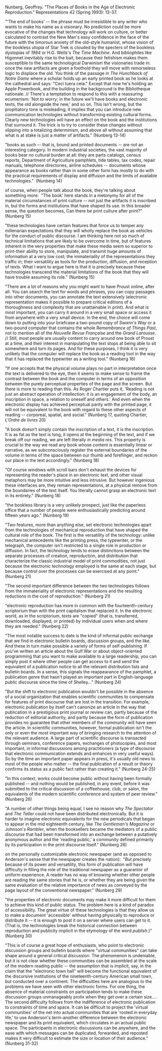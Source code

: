 Nunberg, Geoffrey. “The Places of Books in the Age of Electronic Reproduction.” Representations 42 (Spring 1993): 13-37.


"'The end of books' -- the phrase must be irresistible to any writer who wants to make his name as a visionary. No prediction could be more evocative of the changes that technology will work on culture, or better calculated to contrast the New Man's easy confidence in the face of the future with the timorous anxiety of the old-style humanist, whose vision of the bookless utopia of Star Trek is clouded by the specters of the bookless dystopias of _1984_ or H.G. Wells's _The Time Machine_. And bibliophiles like Higonnet inevitably rise to the bait, because their fetishism makes them susceptible to the same technological Darwinism the visionaries trade in: once the new artifacts are given a foothold they will move with remorseless logic to displace the old. You think of the passage in _The Hunchback of Notre Dame_ where a scholar holds up an early printed book as he looks at the cathedral and says: "Ceci tuera cela." Except that now he's holding an Apple Powerbook, and the building in the background is the Bibliotheque nationale. // There's a temptation to respond to this with a reassuring ecumenism: 'Not to worry; in the future we'll have books and electronic texts, the old alongside the new,' and so on. This isn't wrong, but the propitiatory tone is misleading; it implies that you can introduce new communication technologies without transforming existing cultural forms. Clearly new technologies will have an effect on the book and the institutions that surround it. The trick is to try to consider these changes without slipping into a totalizing determinism, and above all without assuming that what is at stake is just a matter of artifacts." (Nunberg 13-14)

"books as such -- that is, bound and printed documents -- are not an interesting category. In modern industrial societies, the vast majority of books bear no cultural burden at all: they are parts catalogs, census reports, Department of Agriculture pamphlets, tide tables, tax codes, repair manuals, telephone directories, airline schedules -- documents whose appearance as books rather than in some other form has mostly to do with the practical requirements of display and diffusion and the limits of available technologies."  (Nunberg 14)

of course, when people talk about the book, they're talking about something more:  "The book' here stands in a metonymy for all of the material circumstances of print culture -- not just the artifacts it is inscribed in, but the forms and institutions that have shaped its use. In this broader sense, the question becomes, Can there be print culture after print?" (Nunberg 15)

"these technologies have certain features that force us to temper any millenarian expectations that they will wholly replace the book as vehicles for the conduct of public discourse. I am thinking here not so much of technical limitations that are likely to be overcome in time, but of features inherent in the very properties that make these media seem so superior to print-their ability to store, manipulate, and transmit huge amounts of information at a very low cost; the immateriality of the representations they traffic in; their versatility as tools for the production, diffusion, and reception of texts. What I want to argue here is that it is precisely because these technologies transcend the material limitations of the book that they will have trouble assuming its role." (Nunberg 15)

"There are a lot of reasons why you might want to have Proust online, after all. You can search the text for words and phrases, you can copy passages into other documents, you can annotate the text extensively (electronic representation makes it possible to prepare critical editions of a thoroughness and complexity that are unattainable in print). And what is most important, you can carry it around in a very small space or access it from anywhere with a very small device. In the end, the choice will come down to putting into your briefcase a two-pound copy of _Swann's Way_ or a two-pound computer that contains the whole _Remembrance of Things Past_, not to mention all of the _Nouvelle Revue Française_ and the _Grand Larousse_. // Still, most people are usually content to carry around one book of Proust at a time, and their interest in manipulating the text stops at being able to sit somewhere and turn its pages. And for these purposes, I think it is very unlikely that the computer will replace the book as a reading tool in the way that it has replaced the typewriter as a writing tool." (Nunberg 16)

"If one accepts that the physical volume plays no part in interpretation once the text is delivered to the eye, then it seems to make sense to frame the contrast between the book and the computer in terms of an opposition between the purely perceptual properties of the page and the screen. But there is more to reading than this. As Roger Chartier puts it, 'Reading is not just an abstract operation of intellection: it is an engagement of the body, an inscription in space, a relation to oneself and others.' And even when the electronic display has achieved perceptual parity with the printed page, it will not be equivalent to the book with regard to these other aspects of reading -- corporeal, spatial, and social." (Nunberg 17, quoting Chartier, _L'Ordre de livres_ 20)

"A book doesn't simply contain the inscription of a text, it is the inscription. It is as fat as the text is long, it opens at the beginning of the text, and if we break off our reading, we are left literally *in media res*. This property is crucial to the way we read any book whose content is essentially linear or narrative, as we subconsciously register the external boundaries of the volume in terms of the space between our thumb and forefinger, and reckon our place in the text accordingly." (Nunberg 18)

"Of course windows with scroll bars don't exhaust the devices for representing the reader's place in an electronic text, and other visual metaphors may be more intuitive and less intrusive. But however ingenious these interfaces are, they remain representations, at a physical remove from the boundaries of the text itself. You literally cannot grasp an electronic text in its entirety." (Nunberg 18)

"the bookless library is a very unlikely prospect, just like the paperless office that a number of people were enthusiastically predicting around fifteen years ago." (Nunberg 19)

"Two features, more than anything else, set electronic technologies apart from the technologies of mechanical reproduction that have shaped the cultural role of the book. The first is the versatility of the technology: unlike mechanical antecedents like the printing press, the typewriter, or the telegraph, the computer isn't restricted to a single role in production or diffusion. In fact, the technology tends to erase distinctions between the separate processes of creation, reproduction, and distribution that characterize the classic industrial model of print commodities, not just because the electronic technology employed is the same at each stage, but because control over the processes can be exercised at any point." (Nunberg 21)

"The second important difference between the two technologies follows from the immateriality of electronic representations and the resulting reductions in the cost of reproduction." (Nunberg 21)

"electronic reproduction has more in common with the fourteenth-century scriptorium than with the print capitalism that replaced it. In the electronic world, as in the scriptorium, texts are "copied" (that is, transferred, downloaded, displayed, or printed) by individual users when and where they are needed." (Nunberg 22)

"The most notable success to date is the kind of informal public exchange that we find in electronic bulletin boards, discussion groups, and the like. And these in turn make possible a variety of forms of self-publishing. If you've written an article about the Gulf War or about object-oriented programming that you want to make available to a large readership, you can simply post it where other people can get access to it and send the equivalent of a publication notice to all the relevant distribution lists and bulletin boards. In a sense, this signals the reappearance of the pamphlet, a publication genre that hasn't played an important part in English-language public discourse since the time of Shelley..." (Nunberg 24)

"But the shift to electronic publication wouldn't be possible in the absence of a social organization that enables scientific communities to compensate for features of print discourse that are lost in the transition. For example, electronic publication by itself can't canonize an article in the way that publication in a prestigious print journal or review can, partly because of the reduction of editorial authority, and partly because the form of publication provides no guarantee that other members of the community will have seen the article. In scientific communities, however, formal publication isn't the only or even the most important way of bringing research to the attention of the relevant audience. A large part of scientific discourse is transacted through seminars, conference papers, exchanges of photocopies, and most important, in informal discussions among practitioners (a type of discourse that electronic communication extends and enhances in very useful ways). So by the time an important paper appears in press, it's usually old news to most of the people who matter -- the final publication of a result or theory confirms its status as a public fact rather than creating it." (Nunberg 24-25)

"In this context, works could become public without having been formally published -- and nothing would be published, in any event, before it was submitted to the critical discussion of a coffeehouse, club, or salon, the equivalents of the modern scientific conference and system of peer review." (Nunberg 26)

"A number of other things being equal, I see no reason why _The Spectator_ and _The Tatler_ could not have been distributed electronically. But it is harder to imagine electronic equivalents for the new periodicals that began to appear in the mid eighteenth century, like _The Gentleman's Magazine_ or Johnson's _Rambler_, when the booksellers became the mediators of a public discourse that had been transformed into an exchange between a putatively anonymous author and the 'reading public,' a community defined primarily by its participation in the print discourse itself." (Nunberg 26)

on the personally customizable electronic newspaper (and as opposed to Anderson's sense that the newspaper creates the nation):  "But precisely because of its power and versatility, this form of publication will have difficulty in filling the role of the traditional newspaper as a guarantor of uniform experience. A reader has no way of knowing whether other people are reading the same stories that he is, or whether they are being given the same evaluation of the relative importance of news as conveyed by the page layout of the conventional newspaper." (Nunberg 29)

"the properties of electronic documents may make it more difficult for them to achieve this kind of public status. The problem here is a kind of paradox of accessibility. The great virtue of these technologies is that they allow us to make a document 'accessible' without having physically to reproduce or distribute it -- it is enough to post it on a server where users can get to it. (That is, the technologies break the historical connection between reproduction and publicity implicit in the etymology of the word *publish*.)" (Nunberg 30)

"This is of course a great hope of enthusiasts, who point to electronic discussion groups and bulletin boards where "virtual communities" can take shape around a general critical discussion. The phenomenon is undeniable, but it is not clear whether these communities can be assembled at the scale of the modern reading public -- the assumption that is implicit, say, in the claim that the "electronic town hall" will become the functional equivalent of the discursive institutions of the nineteenth-century American small town, but conducted over a continent. The difficulties here are analogous to the problems we have seen with other electronic forms. For one thing, the absence of material constraints on participation tends to make these discussion groups unmanageably prolix when they get over a certain size.... The second difficulty follows from the indifference of electronic publication to constraints of time and space. It can be difficult to project the 'virtual communities' of the net into actual communities that are 'rooted in everyday life,' to use Anderson's term-another difference between the electronic newspaper and its print equivalent, which circulates in an actual public space. The participants in electronic discussions can be anywhere, and the ease with which messages can be duplicated, forwarded, and reposted makes it very difficult to estimate the size or location of their audience." (Nunberg 31-32)
